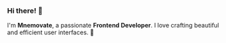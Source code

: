 ### Hi there! 👋

I'm **Mnemovate**, a passionate **Frontend Developer**. I love crafting beautiful and efficient user interfaces. 🚀
